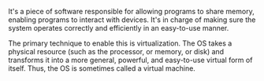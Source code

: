 It's a piece of software responsible for allowing programs to share memory, enabling programs to interact with devices. It's in charge of making sure the system operates correctly and efficiently in an easy-to-use manner.

The primary technique to enable this is virtualization. The OS takes a physical resource (such as the processor, or memory, or disk) and transforms it into a more general, powerful, and easy-to-use virtual form of itself. Thus, the OS is sometimes called a virtual machine.
